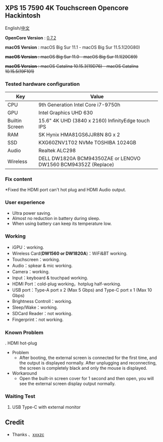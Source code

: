  ## XPS 15 7590 4K Touchscreen Opencore Hackintosh

 English/[中文](README_TW.md)

**OpenCore Version** : [0.7.2](https://github.com/acidanthera/OpenCorePkg/releases)

**macOS Version** : macOS Big Sur 11.1 - macOS Big Sur 11.5.1(20G80)

~~**macOS Version** : macOS Big Sur 11.0 - macOS Big Sur 11.1(20C69)~~

~~**macOS Version** : macOS Catalina 10.15.3(19D76) - macOS Catalina 10.15.5(19F101)~~

 ### Tested hardware configuration

 | Key                    | Value                                                        |
 | ---------------------- | ------------------------------------------------------------ |
 | CPU                    | 9th Generation Intel Core i7-9750h                           |
 | GPU                    | Intel Graphics UHD 630                                       |
 | Builtin Screen         | 15.6" 4K UHD (3840 x 2160) InfinityEdge touch IPS            |
 | RAM                    | SK Hynix HMA81GS6JJR8N 8G x 2                                |
 | SSD                    | KXG60ZNV1T02 NVMe TOSHIBA 1024GB                             |
 | Audio                  | Realtek ALC298                                               |
 | Wireless               | DELL DW1820A BCM94350ZAE or LENOVO DW1560 BCM94352Z (Replace)|
 ### Fix content
  *Fixed the HDMI port can't hot plug and HDMI Audio output.
 
 ### User experience
 * Ultra power saving.
 * Almost no reduction in battery during sleep.
 * When using battery can keep its temperature low.
 
 ### Working

 * iGPU：working.
 * Wireless Card(**DW1560 or DW1820A**)：WiFi&BT working.
 * Touchscreen：working.
 * Audio：spkear & mic working.
 * Camera：working.
 * Input：keyboard & touchpad working.
 * HDMI Port：cold-plug working，hotplug half-working.
 * USB port：Type-A port x 2 (Max 5 Gbps) and Type-C port x 1 (Max 10 Gbps)
 * Brightness Controll：working.
 * Sleep/Wake：working.
 * SDCard Reader：not working.
 * Fingerprint：not working.

 ### Known Problem

. HDMI hot-plug 
   * Problem
     * After booting, the external screen is connected for the first time, and the output is displayed normally. After unplugging and reconnecting, the screen is completely black and only the mouse is displayed.
   * Workaround
     * Open the built-in screen cover for 1 second and then open, you will see the external screen display output normally.
 ### Waiting Test

 1. USB Type-C with external monitor

 ## Credit

 - Thanks 、[xxxzc](https://github.com/xxxzc/xps15-9570-macos)
